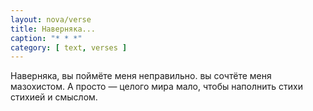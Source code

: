 ```yaml
---
layout: nova/verse
title: Наверняка...
caption: "* * *"
category: [ text, verses ]
---
```

Наверняка,
    вы поймёте меня неправильно.
        вы сочтёте меня мазохистом.
А просто — целого мира мало,
    чтобы наполнить стихи
        стихией и смыслом.
